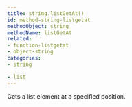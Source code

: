 ```yaml
---
title: string.listGetAt()
id: method-string-listgetat
methodObject: string
methodName: listGetAt
related:
- function-listgetat
- object-string
categories:
- string

- list
---
```


Gets a list element at a specified position.
